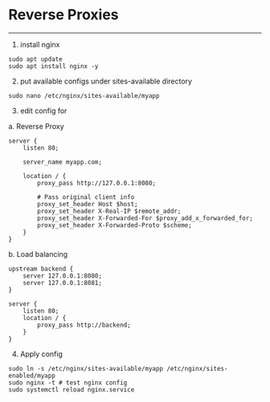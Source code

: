 # Reverse Proxies

---

1. install nginx

```
sudo apt update
sudo apt install nginx -y
```

2. put available configs under sites-available directory

```
sudo nano /etc/nginx/sites-available/myapp
```

3. edit config for

a. Reverse Proxy

```
server {
    listen 80;

    server_name myapp.com;

    location / {
        proxy_pass http://127.0.0.1:8080;

        # Pass original client info
        proxy_set_header Host $host;
        proxy_set_header X-Real-IP $remote_addr;
        proxy_set_header X-Forwarded-For $proxy_add_x_forwarded_for;
        proxy_set_header X-Forwarded-Proto $scheme;
    }
}
```

b. Load balancing

```
upstream backend {
    server 127.0.0.1:8080;
    server 127.0.0.1:8081;
}

server {
    listen 80;
    location / {
        proxy_pass http://backend;
    }
}
```

4. Apply config

```
sudo ln -s /etc/nginx/sites-available/myapp /etc/nginx/sites-enabled/myapp
sudo nginx -t # test nginx config
sudo systemctl reload nginx.service
```
